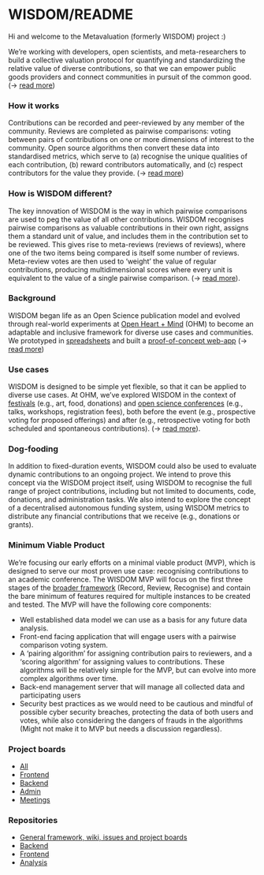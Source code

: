 # WISDOM/README

Hi and welcome to the Metavaluation (formerly WISDOM) project :)

We’re working with developers, open scientists, and meta-researchers to build a collective valuation protocol for quantifying and standardizing the relative value of diverse contributions, so that we can empower public goods providers and connect communities in pursuit of the common good.  (-> [read more](https://github.com/openheartmind/WISDOM/wiki))

### How it works
Contributions can be recorded and peer-reviewed by any member of the community. Reviews are completed as pairwise comparisons: voting between pairs of contributions on one or more dimensions of interest to the community. Open source algorithms then convert these data into standardised metrics, which serve to (a) recognise the unique qualities of each contribution, (b) reward contributors automatically, and (c) respect contributors for the value they provide. (-> [read more](https://github.com/openheartmind/WISDOM/wiki/Core-Model))

### How is WISDOM different?
The key innovation of WISDOM is the way in which pairwise comparisons are used to peg the value of all other contributions. WISDOM recognises pairwise comparisons as valuable contributions in their own right, assigns them a standard unit of value, and includes them in the contribution set to be reviewed. This gives rise to meta-reviews (reviews of reviews), where one of the two items being compared is itself some number of reviews. Meta-review votes are then used to ‘weight’ the value of regular contributions, producing multidimensional scores where every unit is equivalent to the value of a single pairwise comparison.  (-> [read more](https://github.com/openheartmind/WISDOM/wiki)). 

### Background
WISDOM began life as an Open Science publication model and evolved through real-world experiments at [Open Heart + Mind](https://openheartmind.org/) (OHM) to become an adaptable and inclusive framework for diverse use cases and communities. We prototyped in [spreadsheets](https://docs.google.com/spreadsheets/d/1kQJM2kEVulzwXBQZuvR46wxaQY5_ohm0rbndIkdEkSE/edit?usp=sharing) and built a [proof-of-concept web-app](https://wisdohm.openheartmind.org/) (-> [read more](https://github.com/openheartmind/WISDOM/wiki/Development-History))

### Use cases
WISDOM is designed to be simple yet flexible, so that it can be applied to diverse use cases. At OHM, we’ve explored WISDOM in the context of [festivals](https://openheartmind.org/wisdom-prototype-tiny-ohm-1/) (e.g., art, food, donations) and [open science conferences](https://openheartmind.org/wisdom-x-aimos-conference/) (e.g., talks, workshops, registration fees), both before the event (e.g., prospective voting for proposed offerings) and after (e.g., retrospective voting for both scheduled and spontaneous contributions).  (-> [read more](https://github.com/openheartmind/WISDOM/wiki/Development-History)).

### Dog-fooding
In addition to fixed-duration events, WISDOM could also be used to evaluate dynamic contributions to an ongoing project. We intend to prove this concept via the WISDOM project itself, using WISDOM to recognise the full range of project contributions, including but not limited to documents, code, donations, and administration tasks. We also intend to explore the concept of a decentralised autonomous funding system, using WISDOM metrics to distribute any financial contributions that we receive (e.g., donations or grants).

### Minimum Viable Product
We’re focusing our early efforts on a minimal viable product (MVP), which is designed to serve our most proven use case: recognising contributions to an academic conference. The WISDOM MVP will focus on the first three stages of the [broader framework](https://github.com/openheartmind/WISDOM/wiki/Core-Model) (Record, Review, Recognise) and contain the bare minimum of features required for multiple instances to be created and tested. The MVP will have the following core components:

- Well established data model we can use as a basis for any future data analysis.
- Front-end facing application that will engage users with a pairwise comparison voting system. 
- A ‘pairing algorithm’ for assigning contribution pairs to reviewers, and a ‘scoring algorithm’ for assigning values to contributions. These algorithms will be relatively simple for the MVP, but can evolve into more complex algorithms over time. 
- Back-end management server that will manage all collected data and participating users
- Security best practices as we would need to be cautious and mindful of possible cyber security breaches, protecting the data of both users and votes, while also considering the dangers of frauds in the algorithms (Might not make it to MVP but needs a discussion regardless).

### Project boards
- [All](https://github.com/orgs/openheartmind/projects)
- [Frontend](https://github.com/orgs/openheartmind/projects/21)
- [Backend](https://github.com/orgs/openheartmind/projects/17)
- [Admin](https://github.com/orgs/openheartmind/projects/9)
- [Meetings](https://github.com/orgs/openheartmind/projects/12)

### Repositories
- [General framework, wiki, issues and project boards](https://github.com/openheartmind/WISDOM)
- [Backend](https://github.com/openheartmind/WISDOM-Backend-MVP)
- [Frontend](https://github.com/openheartmind/WISDOM-Frontend-MVP)
- [Analysis](https://github.com/openheartmind/WISDOM-Analysis-MVP)
